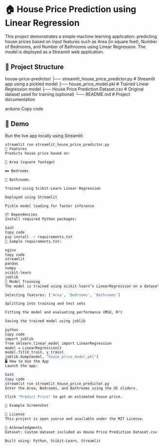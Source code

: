 # 🏠 House Price Prediction using Linear Regression

This project demonstrates a simple machine learning application: predicting house prices based on input features such as Area (in square feet), Number of Bedrooms, and Number of Bathrooms using Linear Regression. The model is deployed as a Streamlit web application.

## 📁 Project Structure

house-price-predictor/
├── streamlit_house_price_predictor.py # Streamlit app using a pickled model
├── house_price_model.pkl # Trained Linear Regression model
├── House Price Prediction Dataset.csv # Original dataset used for training (optional)
└── README.md # Project documentation

arduino
Copy code

## 🚀 Demo

Run the live app locally using Streamlit:

```bash
streamlit run streamlit_house_price_predictor.py
🔧 Features
Predicts house price based on:

🧱 Area (square footage)

🛏 Bedrooms

🚿 Bathrooms

Trained using Scikit-Learn Linear Regression

Deployed using Streamlit

Pickle model loading for faster inference

📦 Dependencies
Install required Python packages:

bash
Copy code
pip install -r requirements.txt
📌 Sample requirements.txt:

nginx
Copy code
streamlit
pandas
numpy
scikit-learn
joblib
🧠 Model Training
The model is trained using scikit-learn’s LinearRegression on a dataset containing house prices and features. The training pipeline includes:

Selecting features: ['Area', 'Bedrooms', 'Bathrooms']

Splitting into training and test sets

Fitting the model and evaluating performance (MSE, R²)

Saving the trained model using joblib

python
Copy code
import joblib
from sklearn.linear_model import LinearRegression
model = LinearRegression()
model.fit(X_train, y_train)
joblib.dump(model, "house_price_model.pkl")
🖥 How to Use the App
Launch the app:

bash
Copy code
streamlit run streamlit_house_price_predictor.py
Enter the Area, Bedrooms, and Bathrooms using the UI sliders.

Click "Predict Price" to get an estimated house price.

📌 Example Screenshot

🧾 License
This project is open source and available under the MIT License.

🙌 Acknowledgments
Dataset: Custom dataset included as House Price Prediction Dataset.csv

Built using: Python, Scikit-Learn, Streamlit
